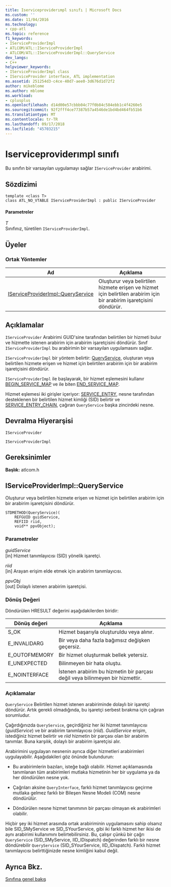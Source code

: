 ```yaml
---
title: Iserviceproviderımpl sınıfı | Microsoft Docs
ms.custom: ''
ms.date: 11/04/2016
ms.technology:
- cpp-atl
ms.topic: reference
f1_keywords:
- IServiceProviderImpl
- ATLCOM/ATL::IServiceProviderImpl
- ATLCOM/ATL::IServiceProviderImpl::QueryService
dev_langs:
- C++
helpviewer_keywords:
- IServiceProviderImpl class
- IServiceProvider interface, ATL implementation
ms.assetid: 251254d3-c4ce-40d7-aee0-3d676d1d72f2
author: mikeblome
ms.author: mblome
ms.workload:
- cplusplus
ms.openlocfilehash: d14d00e57cbbb04c77f0b84c584ebb1c4f4260e5
ms.sourcegitcommit: 92f2fff4ce77387b57a4546de1bd4bd464fb51b6
ms.translationtype: MT
ms.contentlocale: tr-TR
ms.lasthandoff: 09/17/2018
ms.locfileid: "45703215"
---
```

# <a name="iserviceproviderimpl-class"></a>Iserviceproviderımpl sınıfı

Bu sınıfın bir varsayılan uygulamayı sağlar `IServiceProvider` arabirimi.

## <a name="syntax"></a>Sözdizimi

```
template <class T>  
class ATL_NO_VTABLE IServiceProviderImpl : public IServiceProvider
```

#### <a name="parameters"></a>Parametreler

*T*  
Sınıfınız, türetilen `IServiceProviderImpl`.

## <a name="members"></a>Üyeler

### <a name="public-methods"></a>Ortak Yöntemler

|Ad|Açıklama|
|----------|-----------------|
|[IServiceProviderImpl::QueryService](#queryservice)|Oluşturur veya belirtilen hizmete erişen ve hizmet için belirtilen arabirim için bir arabirim işaretçisini döndürür.|

## <a name="remarks"></a>Açıklamalar

`IServiceProvider` Arabirimi GUID'sine tarafından belirtilen bir hizmeti bulur ve hizmette istenen arabirim için arabirim işaretçisini döndürür. Sınıf `IServiceProviderImpl` bu arabirimin bir varsayılan uygulamasını sağlar.

`IServiceProviderImpl` bir yöntem belirtir: [QueryService](#queryservice), oluşturan veya belirtilen hizmete erişen ve hizmet için belirtilen arabirim için bir arabirim işaretçisini döndürür.

`IServiceProviderImpl` ile başlayarak, bir hizmet eşlemesini kullanır [BEGIN_SERVICE_MAP](service-map-macros.md#begin_service_map) ve ile biten [END_SERVICE_MAP](service-map-macros.md#end_service_map).

Hizmet eşlemesi iki girişler içeriyor: [SERVICE_ENTRY](service-map-macros.md#service_entry), nesne tarafından desteklenen bir belirtilen hizmet kimliği (SID) belirtir ve [SERVICE_ENTRY_CHAIN](service-map-macros.md#service_entry_chain), çağıran `QueryService` başka zincirdeki nesne.

## <a name="inheritance-hierarchy"></a>Devralma Hiyerarşisi

`IServiceProvider`

`IServiceProviderImpl`

## <a name="requirements"></a>Gereksinimler

**Başlık:** atlcom.h

##  <a name="queryservice"></a>  IServiceProviderImpl::QueryService

Oluşturur veya belirtilen hizmete erişen ve hizmet için belirtilen arabirim için bir arabirim işaretçisini döndürür.

```
STDMETHOD(QueryService)(
    REFGUID guidService,
    REFIID riid,
    void** ppvObject);
```

### <a name="parameters"></a>Parametreler

*guidService*<br/>
[in] Hizmet tanımlayıcısı (SID) yönelik işaretçi.

*riid*<br/>
[in] Arayan erişim elde etmek için arabirim tanımlayıcısı.

*ppvObj*<br/>
[out] Dolaylı istenen arabirim işaretçisi.

### <a name="return-value"></a>Dönüş Değeri

Döndürülen HRESULT değerini aşağıdakilerden biridir:

|Dönüş değeri|Açıklama|
|------------------|-------------|
|S_OK|Hizmet başarıyla oluşturuldu veya alınır.|
|E_INVALIDARG|Bir veya daha fazla bağımsız değişken geçersiz.|
|E_OUTOFMEMORY|Bir hizmet oluşturmak bellek yetersiz.|
|E_UNEXPECTED|Bilinmeyen bir hata oluştu.|
|E_NOINTERFACE|İstenen arabirim bu hizmetin bir parçası değil veya bilinmeyen bir hizmettir.|

### <a name="remarks"></a>Açıklamalar

`QueryService` Belirtilen hizmet istenen arabiriminde dolaylı bir işaretçi döndürür. Artık gerekli olmadığında, bu işaretçi serbest bırakma için çağıran sorumludur.

Çağırdığınızda `QueryService`, geçirdiğiniz her iki hizmet tanımlayıcısı (*guidService*) ve bir arabirim tanımlayıcısı (*riid*). *GuidService* erişim, istediğiniz hizmet belirtir ve *riid* hizmetin bir parçası olan bir arabirim tanımlar. Buna karşılık, dolaylı bir arabirim işaretçisi alır.

Arabirimini uygulayan nesnenin ayrıca diğer hizmetleri arabirimleri uygulayabilir. Aşağıdakileri göz önünde bulundurun:

- Bu arabirimlerin bazıları, isteğe bağlı olabilir. Hizmet açıklamasında tanımlanan tüm arabirimleri mutlaka hizmetinin her bir uygulama ya da her döndürülen nesne yok.

- Çağrıları aksine `QueryInterface`, farklı hizmet tanımlayıcısı geçirme mutlaka gelmez farklı bir Bileşen Nesne Modeli (COM) nesne döndürülür.

- Döndürülen nesne hizmet tanımının bir parçası olmayan ek arabirimleri olabilir.

Hiçbir şey iki hizmet arasında ortak arabiriminin uygulamasını sahip olsanız bile SID_SMyService ve SID_SYourService, gibi iki farklı hizmet her ikisi de aynı arabirimi kullanımını belirtebilirsiniz. Bu, çalışır çünkü bir çağrı `QueryService` (SID_SMyService, IID_IDispatch) değerinden farklı bir nesne döndürebilir `QueryService` (SID_SYourService, IID_IDispatch). Farklı hizmet tanımlayıcısı belirttiğinizde nesne kimliğini kabul değil.

## <a name="see-also"></a>Ayrıca Bkz.

[Sınıfına genel bakış](../../atl/atl-class-overview.md)

